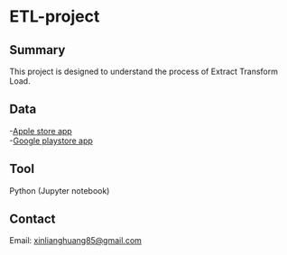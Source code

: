 # ETL-project
## Summary ##
This project is designed to understand the process of Extract Transform Load.

## Data ##
-[Apple store app](https://www.kaggle.com/ramamet4/app-store-apple-data-set-10k-apps/data)<br>
-[Google playstore app](https://www.kaggle.com/gauthamp10/google-playstore-apps)
## Tool ##
Python (Jupyter notebook)
## Contact ##
Email: xinlianghuang85@gmail.com